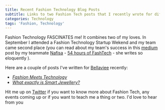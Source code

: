 ```yaml
---
title: Recent Fashion Technology Blog Posts
subtitle: Links to two Fashion Tech posts that I recently wrote for different publications
categories: Technology
tags: 'Fashion, Technology'
---
```

Fashion Technology FASCINATES me! It combines two of my loves. In September I attended a Fashion Technology Startup Wekend and my team came second place (you can read about my team's success in this [medium](https://medium.com) post by my teammate [Nafisa](https://twitter.com/Nafisa_B_) - [54 hours of FashTech](https://medium.com/@Nafisa_B/54-hours-of-fashtech-28a98b7f8cd0) - she writes so eloquently <i class="fa fa-heart"></i>).

Here are a couple of posts I've written for [Bellaviee](http://www.bellaviee.com) recently:


- *[Fashion Meets Technology](http://www.bellaviee.com/style/fashion-meet-technology/)*
- *[What exactly is Smart Jewellery?](http://www.bellaviee.com/style/what-exactly-is-smart-jewellery/)*


Hit me up on [Twitter](https://twitter.com/tanya_powell) if you want to know more about Fashion Tech, any events coming up or if you want to teach me a thing or two. I'd love to hear from you
